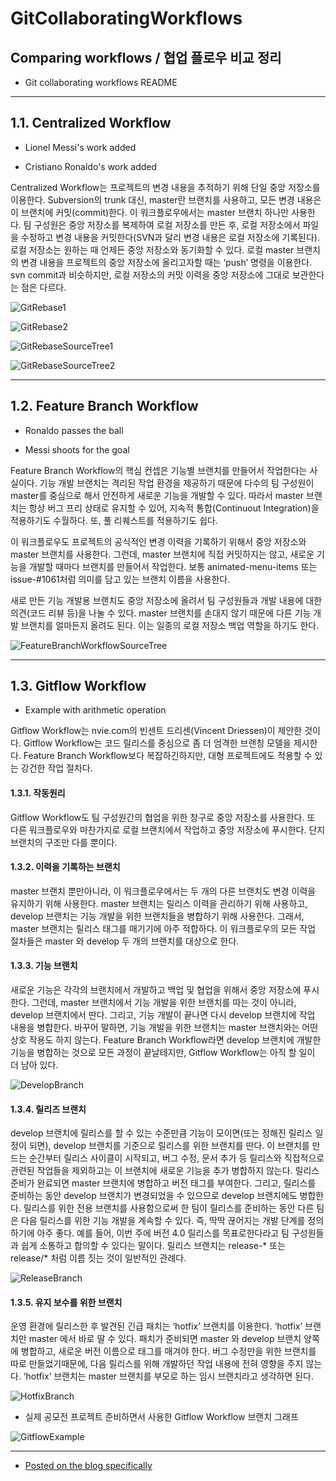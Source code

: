 GitCollaboratingWorkflows
=========================

Comparing workflows / 협업 플로우 비교 정리
-------------------------------------------

-	Git collaborating workflows README

---

1.1. Centralized Workflow
-------------------------

-	Lionel Messi's work added

-	Cristiano Ronaldo's work added

Centralized Workflow는 프로젝트의 변경 내용을 추적하기 위해 단일 중앙 저장소를 이용한다. Subversion의 trunk 대신, master란 브랜치를 사용하고, 모든 변경 내용은 이 브랜치에 커밋(commit)한다. 이 워크플로우에서는 master 브랜치 하나만 사용한다. 팀 구성원은 중앙 저장소를 복제하여 로컬 저장소를 만든 후, 로컬 저장소에서 파일을 수정하고 변경 내용을 커밋한다(SVN과 달리 변경 내용은 로컬 저장소에 기록된다). 로컬 저장소는 원하는 때 언제든 중앙 저장소와 동기화할 수 있다. 로컬 master 브랜치의 변경 내용을 프로젝트의 중앙 저장소에 올리고자할 때는 ‘push’ 명령을 이용한다. svn commit과 비슷하지만, 로컬 저장소의 커밋 이력을 중앙 저장소에 그대로 보관한다는 점은 다르다.

![GitRebase1](http://cfile2.uf.tistory.com/image/9973A7335A20FF6F34D420)

![GitRebase2](http://cfile7.uf.tistory.com/image/99E547335A20FFC2153807)

![GitRebaseSourceTree1](http://cfile3.uf.tistory.com/image/992C5D335A20E0AD1E1DED)

![GitRebaseSourceTree2](http://cfile23.uf.tistory.com/image/998763335A20E97336460B)

---

1.2. Feature Branch Workflow
----------------------------

-	Ronaldo passes the ball

-	Messi shoots for the goal

Feature Branch Workflow의 핵심 컨셉은 기능별 브랜치를 만들어서 작업한다는 사실이다. 기능 개발 브랜치는 격리된 작업 환경을 제공하기 때문에 다수의 팀 구성원이 master를 중심으로 해서 안전하게 새로운 기능을 개발할 수 있다. 따라서 master 브랜치는 항상 버그 프리 상태로 유지할 수 있어, 지속적 통합(Continuout Integration)을 적용하기도 수월하다. 또, 풀 리퀘스트를 적용하기도 쉽다.

이 워크플로우도 프로젝트의 공식적인 변경 이력을 기록하기 위해서 중앙 저장소와 master 브랜치를 사용한다. 그런데, master 브랜치에 직접 커밋하지는 않고, 새로운 기능을 개발할 때마다 브랜치를 만들어서 작업한다. 보통 animated-menu-items 또는 issue-#1061처럼 의미를 담고 있는 브랜치 이름을 사용한다.

새로 만든 기능 개발용 브랜치도 중앙 저장소에 올려서 팀 구성원들과 개발 내용에 대한 의견(코드 리뷰 등)을 나눌 수 있다. master 브랜치를 손대지 않기 때문에 다른 기능 개발 브랜치를 얼마든지 올려도 된다. 이는 일종의 로컬 저장소 백업 역할을 하기도 한다.

![FeatureBranchWorkflowSourceTree](http://cfile25.uf.tistory.com/image/99D045335A215FEA1FC8A3)

---

1.3. Gitflow Workflow
---------------------

-	Example with arithmetic operation

Gitflow Workflow는 nvie.com의 빈센트 드리센(Vincent Driessen)이 제안한 것이다. Gitflow Workflow는 코드 릴리스를 중심으로 좀 더 엄격한 브랜칭 모델을 제시한다. Feature Branch Workflow보다 복잡하긴하지만, 대형 프로젝트에도 적용할 수 있는 강건한 작업 절차다.

#### 1.3.1. 작동원리

Gitflow Workflow도 팀 구성원간의 협업을 위한 창구로 중앙 저장소를 사용한다. 또 다른 워크플로우와 마찬가지로 로컬 브랜치에서 작업하고 중앙 저장소에 푸시한다. 단지 브랜치의 구조만 다를 뿐이다.

#### 1.3.2. 이력을 기록하는 브랜치

master 브랜치 뿐만아니라, 이 워크플로우에서는 두 개의 다른 브랜치도 변경 이력을 유지하기 위해 사용한다. master 브랜치는 릴리스 이력을 관리하기 위해 사용하고, develop 브랜치는 기능 개발을 위한 브랜치들을 병합하기 위해 사용한다. 그래서, master 브랜치는 릴리스 태그를 매기기에 아주 적합하다. 이 워크플로우의 모든 작업 절차들은 master 와 develop 두 개의 브랜치를 대상으로 한다.

#### 1.3.3. 기능 브랜치

새로운 기능은 각각의 브랜치에서 개발하고 백업 및 협업을 위해서 중앙 저장소에 푸시한다. 그런데, master 브랜치에서 기능 개발을 위한 브랜치를 따는 것이 아니라, develop 브랜치에서 딴다. 그리고, 기능 개발이 끝나면 다시 develop 브랜치에 작업 내용을 병합한다. 바꾸어 말하면, 기능 개발을 위한 브랜치는 master 브랜치와는 어떤 상호 작용도 하지 않는다. Feature Branch Workflow라면 develop 브랜치에 개발한 기능을 병합하는 것으로 모든 과정이 끝날테지만, Gitflow Workflow는 아직 할 일이 더 남아 있다.

![DevelopBranch](http://cfile22.uf.tistory.com/image/99D183335A21BB1D2CBE6E)

#### 1.3.4. 릴리즈 브랜치

develop 브랜치에 릴리스를 할 수 있는 수준만큼 기능이 모이면(또는 정해진 릴리스 일정이 되면), develop 브랜치를 기준으로 릴리스를 위한 브랜치를 딴다. 이 브랜치를 만드는 순간부터 릴리스 사이클이 시작되고, 버그 수정, 문서 추가 등 릴리스와 직접적으로 관련된 작업들을 제외하고는 이 브랜치에 새로운 기능을 추가 병합하지 않는다. 릴리스 준비가 완료되면 master 브랜치에 병합하고 버전 태그를 부여한다. 그리고, 릴리스를 준비하는 동안 develop 브랜치가 변경되었을 수 있으므로 develop 브랜치에도 병합한다. 릴리스를 위한 전용 브랜치를 사용함으로써 한 팀이 릴리스를 준비하는 동안 다른 팀은 다음 릴리스를 위한 기능 개발을 계속할 수 있다. 즉, 딱딱 끊어지는 개발 단계를 정의하기에 아주 좋다. 예를 들어, 이번 주에 버전 4.0 릴리스를 목표로한다라고 팀 구성원들과 쉽게 소통하고 합의할 수 있다는 말이다. 릴리스 브랜치는 release-* 또는 release/* 처럼 이름 짓는 것이 일반적인 관례다.

![ReleaseBranch](http://cfile2.uf.tistory.com/image/99D2A7335A21BB332F7CE0)

#### 1.3.5. 유지 보수를 위한 브랜치

운영 환경에 릴리스한 후 발견된 긴급 패치는 ‘hotfix’ 브랜치를 이용한다. ‘hotfix’ 브랜치만 master 에서 바로 딸 수 있다. 패치가 준비되면 master 와 develop 브랜치 양쪽에 병합하고, 새로운 버전 이름으로 태그를 매겨야 한다. 버그 수정만을 위한 브랜치를 따로 만들었기때문에, 다음 릴리스를 위해 개발하던 작업 내용에 전혀 영향을 주지 않는다. ‘hotfix’ 브랜치는 master 브랜치를 부모로 하는 임시 브랜치라고 생각하면 된다.

![HotfixBranch](http://cfile6.uf.tistory.com/image/99D399335A21BB392E2BCC)

-	실제 공모전 프로젝트 준비하면서 사용한 Gitflow Workflow 브랜치 그래프

![GitflowExample](http://cfile23.uf.tistory.com/image/99C1D1335A21BB3A3134FD)

---

- [Posted on the blog specifically](http://otakijae.tistory.com/category/Git)